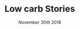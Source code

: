 ---
layout: ampstory
title: Low carb Stories
date: November 30th 2018
cover:
   title: Receitas Deliciosas Low Carb
   subtitle: <h3>Vem ver...</h3>
   background: https://docelowcarb.com.br/uploads/dieta-low-cabr-estilo-vida.jpg
   bottom: <p>⚡</p>
pages: 
 - page-number: 1
   layout: thirds
   top: <h1>Low carb Low carb 🔥 Alimentos permitidos</h1>
   bottom: Vem ver os alimentos permitidos na Low Carb, hummm!
   background: https://docelowcarb.com.br/uploads/alimentos-permitidos-low-carb-keto-paleo.jpg
   cta:
      link: https://docelowcarb.com.br/lowcarb/2018/11/28/dieta-low-carb-alimentos-permitidos/
      text: Alimentos permitidos na Low Carb
 - page-number: 2
   layout: thirds
   top: Panquecas Low Carb para Café da Manhã
   middle: <h2>What 🔥</h2>
   background: https://docelowcarb.com.br/uploads/panqueca-low-carb-de-soja.jpg
   cta:
      link: https://docelowcarb.com.br/panquecas/2018/02/22/panquecas-low-carb/
      text: Receita de Panqueca Low Carb

 - page-number: 3
   layout: thirds
   top: <h2>🔥 Low Carb não é só cetogênica. Você sabe a diferença?</h2>
   middle: “Quando falamos sobre dieta low carb nem sempre estamos falando em uma dieta cetogênica, mas sempre que falamos em dieta cetogênica estamos falando de uma dieta low carb. Ficou confuso? Calma, vou tentar explicar. Clica aqui 👇”
   cta:
      link: https://docelowcarb.com.br/2018/02/24/dieta-low-carb-e-dieta-cetogenica/
      text: Dieta Low Carb e Dieta Cetogênica
   textcolor: red
---